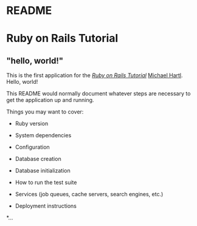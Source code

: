# README

# Ruby on Rails Tutorial

## "hello, world!"

This is the first application for the
[*Ruby on Rails Tutorial*](https://railstutorial.jp/)
[Michael Hartl](http://www.michaelhartl.com/). Hello, world!

This README would normally document whatever steps are necessary to get the
application up and running.

Things you may want to cover:

* Ruby version

* System dependencies

* Configuration

* Database creation

* Database initialization

* How to run the test suite

* Services (job queues, cache servers, search engines, etc.)

* Deployment instructions

*...
